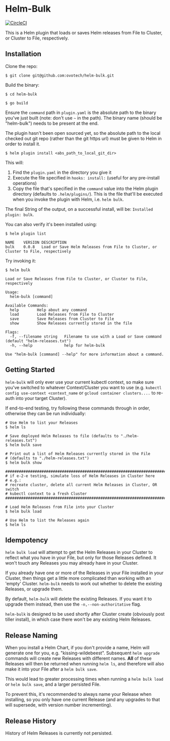 # Helm-Bulk

[![CircleCI](https://circleci.com/gh/ovotech/helm-bulk/tree/master.svg?style=svg&circle-token=0171f4a6c05ad17bc42cd34d04bef0b9df026dbb)](https://circleci.com/gh/ovotech/helm-bulk/tree/master)

This is a Helm plugin that loads or saves Helm releases from File to Cluster,
or Cluster to File, respectively.

## Installation

Clone the repo:

```
$ git clone git@github.com:ovotech/helm-bulk.git
```

Build the binary:

```
$ cd helm-bulk

$ go build
```

Ensure the `command` path in `plugin.yaml` is the absolute path to the binary you've just built (note: don't use `~` in the path). The binary name (should be "helm-bulk") needs to be present at the end.

The plugin hasn't been open sourced yet, so the absolute path to the local checked out git repo (rather than the git https url) must be given to Helm in order to install it.

```
$ helm plugin install <abs_path_to_local_git_dir>
```

This will:

1. Find the `plugin.yaml` in the directory you give it
2. Execute the file specified in `hooks: install:` (useful for any pre-install
  operations)
3. Copy the file that's specified in the `command` value into the Helm plugin directory (defaults to `.helm/plugins/`). This is the file that'll be executed when you invoke the plugin with Helm, i.e. `helm bulk`.

The final String of the output, on a successful install, will be: `Installed plugin: bulk`.


You can also verify it's been installed using:

```
$ helm plugin list                                     

NAME	VERSION	DESCRIPTION
bulk	0.0.8  	Load or Save Helm Releases from File to Cluster, or Cluster to File, respectively
```

Try invoking it:

```
$ helm bulk

Load or Save Releases from File to Cluster, or Cluster to File, respectively

Usage:
  helm-bulk [command]

Available Commands:
  help        Help about any command
  load        Load Releases from File to Cluster
  save        Save Releases from Cluster to File
  show        Show Releases currently stored in the file

Flags:
  -f, --filename string   Filename to use with a Load or Save command (default "helm-releases.txt")
  -h, --help              help for helm-bulk

Use "helm-bulk [command] --help" for more information about a command.
```

## Getting Started

`helm-bulk` will only ever use your current kubectl context, so make sure
you've switched to whatever Context/Cluster you want to use (e.g. `kubectl
  config use-context <context_name` or `gcloud container clusters....` to
  re-auth into your target Cluster).

If end-to-end testing, try following these commands through in order, otherwise
they can be run individually:

```
# Use Helm to list your Releases
$ helm ls

# Save deployed Helm Releases to file (defaults to "./helm-releases.txt")
$ helm bulk save

# Print out a list of Helm Releases currently stored in the File
# (defaults to "./helm-releases.txt")
$ helm bulk show

###############################################################################
# if e-2-e testing, simulate loss of Helm Releases in Cluster here
# e.g.:
# recreate cluster, delete all current Helm Releases in Cluster, OR switch
# kubectl context to a fresh Cluster
###############################################################################

# Load Helm Releases from File into your Cluster
$ helm bulk load

# Use Helm to list the Releases again
$ helm ls
```

## Idempotency

`helm bulk load` will attempt to get the Helm Releases in your Cluster to reflect what you have in your File, but only for those Releases defined. It won't touch any Releases you may already have in your Cluster.

If you already have one or more of the Releases in your File installed in your
Cluster, then things get a little more complicated than working with an 'empty'
Cluster. `helm-bulk` needs to work out whether to delete the existing Releases,
or upgrade them.

By default, `helm-bulk` will delete the existing Releases. If you want it to upgrade them instead, then use the `-n,--non-authoritative` flag.

`helm-bulk` is designed to be used shortly after Cluster create (obviously post tiller install), in which case there won't be any existing Helm Releases.

## Release Naming

When you install a Helm Chart, if you don't provide a name, Helm will generate one for you, e.g. "kissing-wildebeest". Subsequent `helm upgrade` commands
will create new Releases with different names. **All** of these Releases will then be returned when running `helm ls`, and therefore will also make it into your File after a `helm bulk save`.

This would lead to greater processing times when running a `helm bulk load` or
`helm bulk save`, and a larger persisted File.

To prevent this, it's recommended to always name your Release when installing,
so you only have one current Release (and any upgrades to that will supersede,
with version number incrementing).

## Release History

History of Helm Releases is currently not persisted.
